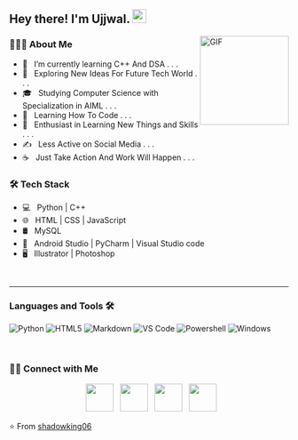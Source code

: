 <h2> Hey there! I'm Ujjwal. <img src="https://github.com/souvikguria98/souvikguria98/blob/master/Hi.gif" width="25"></h2>
<img align="right" alt="GIF" height="160px" src="https://media.giphy.com/media/du3J3cXyzhj75IOgvA/giphy.gif" />

<h3> 👨🏻‍💻 About Me </h3>

- 🔭 &nbsp; I’m currently learning C++ And DSA . . . 
- 🤔 &nbsp; Exploring New Ideas For Future Tech World . . . 
- 🎓 &nbsp; Studying Computer Science with Specialization in AIML . . . 
- 💼 &nbsp; Learning How To Code . . . 
- 🌱 &nbsp; Enthusiast in Learning New Things and Skills . . . 
- ✍️ &nbsp; Less Active on Social Media . . . 
- ☕ &nbsp; Just Take Action And Work Will Happen . . .   

<h3>🛠 Tech Stack</h3>

- 💻 &nbsp; Python | C++  
- 🌐 &nbsp; HTML | CSS | JavaScript 
- 🛢 &nbsp; MySQL
- 🔧 &nbsp; Android Studio | PyCharm | Visual Studio code 
- 🖥 &nbsp;  Illustrator | Photoshop 

<br />

---


### Languages and Tools 🛠


![Python](http://img.shields.io/badge/-Python-3776AB?style=flat-square&logo=python&logoColor=ffffff)
![HTML5](https://img.shields.io/badge/-HTML5-%23E44D27?style=flat-square&logo=html5&logoColor=ffffff)
![Markdown](https://img.shields.io/badge/-Markdown-000000?style=flat-square&logo=markdown)
![VS Code](http://img.shields.io/badge/-VS%20Code-007ACC?style=flat-square&logo=visual-studio-code&logoColor=ffffff)
![Powershell](http://img.shields.io/badge/-Powershell-5391FE?style=flat-square&logo=powershell&logoColor=ffffff)
![Windows](http://img.shields.io/badge/-Windows-0078D6?style=flat-square&logo=windows&logoColor=ffffff)

<br/>


<h3> 🤝🏻 Connect with Me </h3>

<p align="center">
&nbsp; <a href="https://twitter.com/_ujjwalpandey06" target="_blank" rel="noopener noreferrer"><img src="https://img.icons8.com/plasticine/100/000000/twitter.png" width="50" /></a>  
&nbsp; <a href="https://www.instagram.com/_ujjwal.pandey/" target="_blank" rel="noopener noreferrer"><img src="https://img.icons8.com/plasticine/100/000000/instagram-new.png" width="50" /></a>  
&nbsp; <a href="https://www.linkedin.com/in/ujjwal-pandey-324769166/" target="_blank" rel="noopener noreferrer"><img src="https://img.icons8.com/plasticine/100/000000/linkedin.png" width="50" /></a>
&nbsp; <a href="mailto:ujjwalpandey06101998@gmail.com" target="_blank" rel="noopener noreferrer"><img src="https://img.icons8.com/plasticine/100/000000/gmail.png"  width="50" /></a>
</p>

⭐️ From [shadowking06](https://github.com/shaodwking06)

<!---
shadowking06/shadowking06 is a ✨ special ✨ repository because its `README.md` (this file) appears on your GitHub profile.
You can click the Preview link to take a look at your changes.
--->

